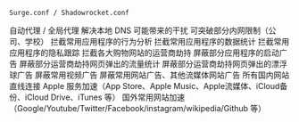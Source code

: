 ~~~~~~~~~~~~~~~~~~~~~~~~~~~~~~~~~~~~~~~~~~~~~~~~~~
Surge.conf / Shadowrocket.conf
~~~~~~~~~~~~~~~~~~~~~~~~~~~~~~~~~~~~~~~~~~~~~~~~~~
自动代理 / 全局代理
解决本地 DNS 可能带来的干扰
可突破部分内网限制（公司、学校）
拦截常用应用程序的行为分析
拦截常用应用程序的数据统计
拦截常用应用程序的隐私跟踪
拦截各大购物网站的运营商劫持
屏蔽部分应用程序的启动广告
屏蔽部分运营商劫持网页弹出的流量统计
屏蔽部分运营商劫持网页弹出的漂浮球广告
屏蔽常用视频广告
屏蔽常用网站广告、其他流媒体网站广告
所有国内网站直线连接
Apple 服务加速（App Store、Apple Music、Apple流媒体、iCloud备份、iCloud Drive、iTunes 等）
国外常用网站加速（Google/Youtube/Twitter/Facebook/instagram/wikipedia/Github 等）
~~~~~~~~~~~~~~~~~~~~~~~~~~~~~~~~~~~~~~~~~~~~~~~~~~
~~~~~~~~~~~~~~~~~~~~~~~~~~~~~~~~~~~~~~~~~~~~~~~~~~

